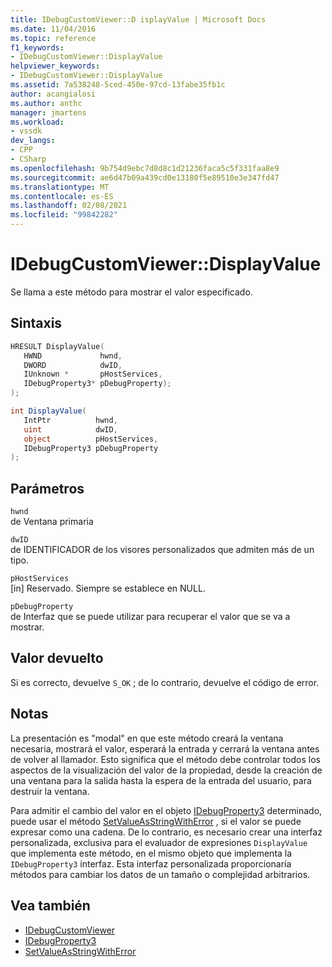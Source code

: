 ```yaml
---
title: IDebugCustomViewer::D isplayValue | Microsoft Docs
ms.date: 11/04/2016
ms.topic: reference
f1_keywords:
- IDebugCustomViewer::DisplayValue
helpviewer_keywords:
- IDebugCustomViewer::DisplayValue
ms.assetid: 7a538248-5ced-450e-97cd-13fabe35fb1c
author: acangialosi
ms.author: anthc
manager: jmartens
ms.workload:
- vssdk
dev_langs:
- CPP
- CSharp
ms.openlocfilehash: 9b754d9ebc7d8d8c1d21236faca5c5f331faa8e9
ms.sourcegitcommit: ae6d47b09a439cd0e13180f5e89510e3e347fd47
ms.translationtype: MT
ms.contentlocale: es-ES
ms.lasthandoff: 02/08/2021
ms.locfileid: "99842282"
---
```

# <a name="idebugcustomviewerdisplayvalue"></a>IDebugCustomViewer::DisplayValue
Se llama a este método para mostrar el valor especificado.

## <a name="syntax"></a>Sintaxis

```cpp
HRESULT DisplayValue(
   HWND             hwnd,
   DWORD            dwID,
   IUnknown *       pHostServices,
   IDebugProperty3* pDebugProperty);
);
```

```csharp
int DisplayValue(
   IntPtr          hwnd,
   uint            dwID,
   object          pHostServices,
   IDebugProperty3 pDebugProperty
);
```

## <a name="parameters"></a>Parámetros
`hwnd`\
de Ventana primaria

`dwID`\
de IDENTIFICADOR de los visores personalizados que admiten más de un tipo.

`pHostServices`\
[in] Reservado. Siempre se establece en NULL.

`pDebugProperty`\
de Interfaz que se puede utilizar para recuperar el valor que se va a mostrar.

## <a name="return-value"></a>Valor devuelto
 Si es correcto, devuelve `S_OK` ; de lo contrario, devuelve el código de error.

## <a name="remarks"></a>Notas
 La presentación es "modal" en que este método creará la ventana necesaria, mostrará el valor, esperará la entrada y cerrará la ventana antes de volver al llamador. Esto significa que el método debe controlar todos los aspectos de la visualización del valor de la propiedad, desde la creación de una ventana para la salida hasta la espera de la entrada del usuario, para destruir la ventana.

 Para admitir el cambio del valor en el objeto [IDebugProperty3](../../../extensibility/debugger/reference/idebugproperty3.md) determinado, puede usar el método [SetValueAsStringWithError](../../../extensibility/debugger/reference/idebugproperty3-setvalueasstringwitherror.md) , si el valor se puede expresar como una cadena. De lo contrario, es necesario crear una interfaz personalizada, exclusiva para el evaluador de expresiones `DisplayValue` que implementa este método, en el mismo objeto que implementa la `IDebugProperty3` interfaz. Esta interfaz personalizada proporcionaría métodos para cambiar los datos de un tamaño o complejidad arbitrarios.

## <a name="see-also"></a>Vea también
- [IDebugCustomViewer](../../../extensibility/debugger/reference/idebugcustomviewer.md)
- [IDebugProperty3](../../../extensibility/debugger/reference/idebugproperty3.md)
- [SetValueAsStringWithError](../../../extensibility/debugger/reference/idebugproperty3-setvalueasstringwitherror.md)
